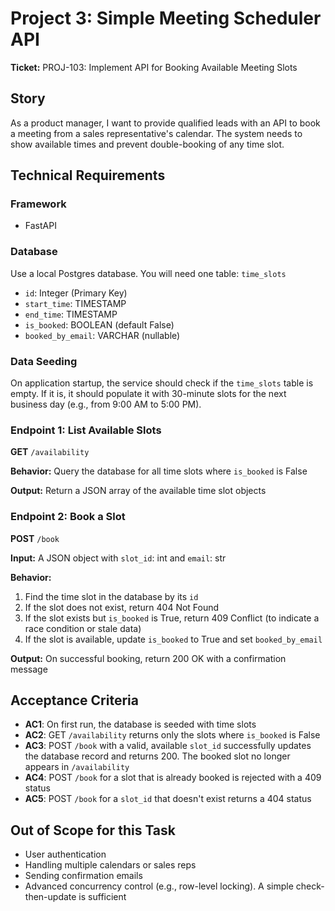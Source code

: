 # Project 3: Simple Meeting Scheduler API

**Ticket:** PROJ-103: Implement API for Booking Available Meeting Slots

## Story

As a product manager, I want to provide qualified leads with an API to book a meeting from a sales representative's calendar. The system needs to show available times and prevent double-booking of any time slot.

## Technical Requirements

### Framework
- FastAPI

### Database
Use a local Postgres database. You will need one table: `time_slots`

- `id`: Integer (Primary Key)
- `start_time`: TIMESTAMP
- `end_time`: TIMESTAMP
- `is_booked`: BOOLEAN (default False)
- `booked_by_email`: VARCHAR (nullable)

### Data Seeding
On application startup, the service should check if the `time_slots` table is empty. If it is, it should populate it with 30-minute slots for the next business day (e.g., from 9:00 AM to 5:00 PM).

### Endpoint 1: List Available Slots
**GET** `/availability`

**Behavior:** Query the database for all time slots where `is_booked` is False

**Output:** Return a JSON array of the available time slot objects

### Endpoint 2: Book a Slot
**POST** `/book`

**Input:** A JSON object with `slot_id`: int and `email`: str

**Behavior:**
1. Find the time slot in the database by its `id`
2. If the slot does not exist, return 404 Not Found
3. If the slot exists but `is_booked` is True, return 409 Conflict (to indicate a race condition or stale data)
4. If the slot is available, update `is_booked` to True and set `booked_by_email`

**Output:** On successful booking, return 200 OK with a confirmation message

## Acceptance Criteria

- **AC1**: On first run, the database is seeded with time slots
- **AC2**: GET `/availability` returns only the slots where `is_booked` is False
- **AC3**: POST `/book` with a valid, available `slot_id` successfully updates the database record and returns 200. The booked slot no longer appears in `/availability`
- **AC4**: POST `/book` for a slot that is already booked is rejected with a 409 status
- **AC5**: POST `/book` for a `slot_id` that doesn't exist returns a 404 status

## Out of Scope for this Task

- User authentication
- Handling multiple calendars or sales reps
- Sending confirmation emails
- Advanced concurrency control (e.g., row-level locking). A simple check-then-update is sufficient